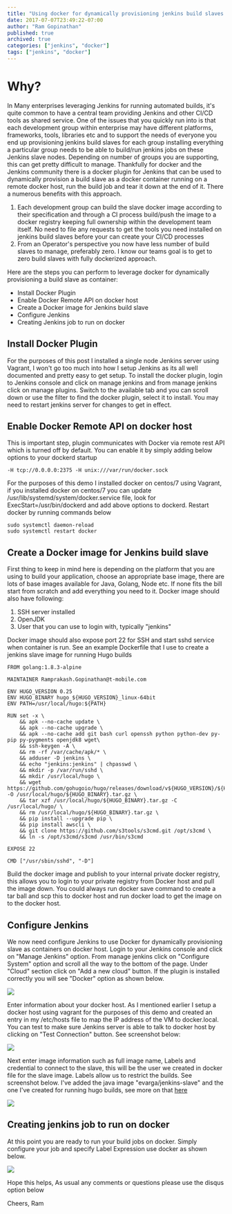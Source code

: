 ```yaml
---
title: "Using docker for dynamically provisioning jenkins build slaves and running build jobs"
date: 2017-07-07T23:49:22-07:00
author: "Ram Gopinathan"
published: true
archived: true
categories: ["jenkins", "docker"]
tags: ["jenkins", "docker"]
---
```


# Why?
In Many enterprises leveraging Jenkins for running automated builds, it's quite common to have a central team providing Jenkins and other CI/CD tools as shared service. One of the issues that you quickly run into is that each development group within enterprise may have different platforms, frameworks, tools, libraries etc and to support the needs of everyone you end up provisioning jenkins build slaves for each group installing everything a particular group needs to be able to build/run jenkins jobs on these Jenkins slave nodes. Depending on number of groups you are supporting, this can get pretty difficult to manage. Thankfully for docker and the Jenkins community there is a docker plugin for Jenkins that can be used to dynamically provision a build slave as a docker container running on a remote docker host, run the build job and tear it down at the end of it. There a numerous benefits with this approach. 

1. Each development group can build the slave docker image according to their specification and through a CI process build/push the image to a docker registry keeping full ownership within the development team itself. No need to file any requests to get the tools you need installed on jenkins build slaves before your can create your CI/CD processes
2. From an Operator's perspective you now have less number of build slaves to manage, preferably zero. I know our teams goal is to get to zero build slaves with fully dockerized approach.

Here are the steps you can perform to leverage docker for dynamically provisioning a build slave as container:

* Install Docker Plugin 
* Enable Docker Remote API on docker host 
* Create a Docker image for Jenkins build slave
* Configure Jenkins
* Creating Jenkins job to run on docker

## Install Docker Plugin
For the purposes of this post I installed a single node Jenkins server using Vagrant, I won't go too much into how I setup Jenkins as its all well documented and pretty easy to get setup. To install the docker plugin, login to Jenkins console and click on manage jenkins and from manage jenkins click on manage plugins. Switch to the available tab and you can scroll down or use the filter to find the docker plugin, select it to install. You may need to restart jenkins server for changes to get in effect.

## Enable Docker Remote API on docker host
This is important step, plugin communicates with Docker via remote rest API which is turned off by default. You can enable it by simply adding below options to your dockerd startup
```
-H tcp://0.0.0.0:2375 -H unix:///var/run/docker.sock
```
For the purposes of this demo I installed docker on centos/7 using Vagrant, if you installed docker on centos/7 you can update /usr/lib/systemd/system/docker.service file, look for ExecStart=/usr/bin/dockerd and add above options to dockerd. Restart docker by running commands below
```
sudo systemctl daemon-reload
sudo systemctl restart docker
```

## Create a Docker image for Jenkins build slave
First thing to keep in mind here is depending on the platform that you are using to build your application, choose an appropriate base image, there are lots of base images available for Java, Golang, Node etc. If none fits the bill start from scratch and add everything you need to it. Docker image should also have following: 

1. SSH server installed
2. OpenJDK
3. User that you can use to login with, typically "jenkins"

Docker image should also expose port 22 for SSH and start sshd service when container is run. See an example Dockerfile that I use to create a jenkins slave image for running Hugo builds

```
FROM golang:1.8.3-alpine

MAINTAINER Ramprakash.Gopinathan@t-mobile.com

ENV HUGO_VERSION 0.25
ENV HUGO_BINARY hugo_${HUGO_VERSION}_linux-64bit
ENV PATH=/usr/local/hugo:${PATH}

RUN set -x \
    && apk --no-cache update \
    && apk --no-cache upgrade \
    && apk --no-cache add git bash curl openssh python python-dev py-pip py-pygments openjdk8 wget\
    && ssh-keygen -A \
    && rm -rf /var/cache/apk/* \
    && adduser -D jenkins \
    && echo "jenkins:jenkins" | chpasswd \
    && mkdir -p /var/run/sshd \
    && mkdir /usr/local/hugo \
    && wget https://github.com/gohugoio/hugo/releases/download/v${HUGO_VERSION}/${HUGO_BINARY}.tar.gz -O /usr/local/hugo/${HUGO_BINARY}.tar.gz \
    && tar xzf /usr/local/hugo/${HUGO_BINARY}.tar.gz -C /usr/local/hugo/ \
	&& rm /usr/local/hugo/${HUGO_BINARY}.tar.gz \
    && pip install --upgrade pip \
    && pip install awscli \
    && git clone https://github.com/s3tools/s3cmd.git /opt/s3cmd \
    && ln -s /opt/s3cmd/s3cmd /usr/bin/s3cmd 

EXPOSE 22

CMD ["/usr/sbin/sshd", "-D"]
```
Build the docker image and publish to your internal private docker registry, this allows you to login to your private registry from Docker host and pull the image down. You could always run docker save command to create a tar ball and scp this to docker host and run docker load to get the image on to the docker host. 

## Configure Jenkins
We now need configure Jenkins to use Docker for dynamically provisioning slave as containers on docker host. Login to your Jenkins console and click on "Manage Jenkins" option. From manage jenkins click on "Configure System" option and scroll all the way to the bottom of the page.
Under "Cloud" section click on "Add a new cloud" button. If the plugin is installed correctly you will see "Docker" option as shown below.

![](/images/jenkins3.jpg?raw=true)

Enter information about your docker host. As I mentioned earlier I setup a docker host using vagrant for the purposes of this demo and created an entry in my /etc/hosts file to map the IP address of the VM to docker.local. You can test to make sure Jenkins server is able to talk to docker host by clicking on "Test Connection" button. See screenshot below:

![](/images/jenkins4.jpg?raw=true)

Next enter image information such as full image name, Labels and credential to connect to the slave, this will be the user we created in docker file for the slave image. Labels allow us to restrict the builds. See screenshot below. I've added the java image "evarga/jenkins-slave" and the one I've created for running hugo builds, see more on that [here](https://goo.gl/5ecm2V)

![](/images/jenkins5.jpg?raw=true)

## Creating jenkins job to run on docker
At this point you are ready to run your build jobs on docker. Simply configure your job and specify Label Expression use docker as shown below.

![](/images/jenkins6.jpg?raw=true)

Hope this helps, As usual any comments or questions please use the disqus option below

Cheers,
Ram
